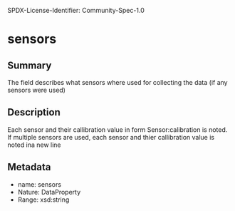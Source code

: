 SPDX-License-Identifier: Community-Spec-1.0

# sensors

## Summary

The field describes what sensors where used for collecting the data (if any sensors were used) 

## Description

Each sensor and their callibration value in form Sensor:calibration is noted. If multiple sensors are used, each sensor and thier callibration value is noted ina new line

## Metadata

- name: sensors
- Nature: DataProperty
- Range: xsd:string
